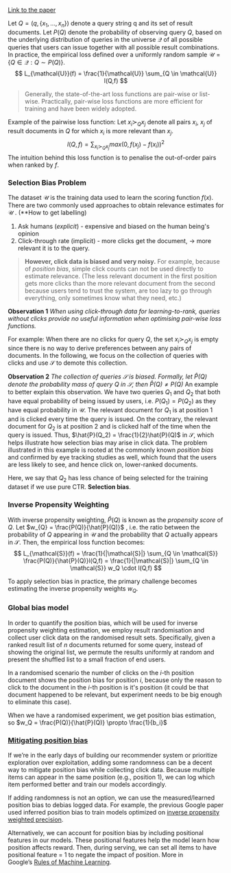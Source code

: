[Link to the paper](https://storage.googleapis.com/gweb-research2023-media/pubtools/pdf/45286.pdf)

Let $Q = (q, \{x_1,...,x_n\})$ denote a query string q and its set of result documents.
Let $P(Q)$ denote the probability of observing query $Q$, based on the underlying distribution of queries in the universe $\mathcal{Q}$ of all possible queries that users can issue together with all possible result combinations.
In practice, the empirical loss defined over a uniformly random sample $\mathcal{U} = \{Q \in \mathcal{Q} : Q \sim P(Q)\}$.
$$
L_{\mathcal{U}}(f) = \frac{1}{\mathcal{U}} \sum_{Q \in \mathcal{U}} l(Q,f)
$$
> Generally, the state-of-the-art loss functions are pair-wise or list-wise. Practically, pair-wise loss functions are more efficient for training and have been widely adopted.

Example of the pairwise loss function:
Let $x_i \succ_{Q} x_j$ denote all pairs $x_i$, $x_j$ of result documents in $Q$ for which $x_i$ is more relevant than $x_j$.
$$
l(Q,f) = \sum_{x_i \succ_{Q} x_j} max(0, f(x_j) - f(x_i))^2
$$
The intuition behind this loss function is to penalise the out-of-order pairs when ranked by $f$.

### Selection Bias Problem
The dataset $\mathcal{U}$ is the training data used to learn the scoring function $f(x)$. There are two commonly used approaches to obtain relevance estimates for $\mathcal{U}$ . (**How to get labelling)
1. Ask humans (*explicit*) - expensive and biased on the human being's opinion
2. Click-through rate (implicit) - more clicks get the document, -> more relevant it is to the query.
> **However, click data is biased and very noisy.** For example, because of *position bias*, simple click counts can not be used directly to estimate relevance. (The less relevant document in the first position gets more clicks than the more relevant document from the second because users tend to trust the system, are too lazy to go through everything, only sometimes know what they need, etc.)

**Observation 1** *When using click-through data for learning-to-rank, queries without clicks provide no useful information when optimising pair-wise loss functions.*

For example: When there are no clicks for query $Q$, the set $x_i \succ_{Q} x_j$ is empty since there is no way to derive preferences between any pairs of documents. 
In the following, we focus on the collection of queries with clicks and use $\mathcal{S}$ to demote this collection.

**Observation 2** *The collection of queries $\mathcal{S}$ is biased. Formally, let $\hat{P}(Q)$ denote the probability mass of query $Q$ in $\mathcal{S}$, then $\hat{P}(Q) \neq P(Q)$* 
An example to better explain this observation. We have two queries $Q_1$ and $Q_2$ that both have equal probability of being issued by users, i.e. $P(Q_1) = P(Q_2)$ as they have equal probability in $\mathcal{U}$. The relevant document for $Q_1$ is at position 1 and is clicked every time the query is issued. On the contrary, the relevant document for $Q_2$ is at position 2 and is clicked half of the time when the query is issued. Thus, $\hat{P}(Q_2) = \frac{1}{2}\hat{P}(Q)$ in $\mathcal{S}$, which helps illustrate how selection bias may arise in click data. The problem illustrated in this example is rooted at the commonly known *position bias* and confirmed by eye tracking studies as well, which found that the users are less likely to see, and hence click on, lower-ranked documents.

Here, we say that $Q_2$ has less chance of being selected for the training dataset if we use pure CTR. **Selection bias**.

### Inverse Propensity Weighting
With inverse propensity weighting, $\hat{P}(Q)$ is known as the *propensity score* of $Q$. Let $w_{Q} = \frac{P(Q)}{\hat{P}(Q)}$ , i.e. the ratio between the probability of $Q$ appearing in $\mathcal{U}$ and the probability that $Q$ actually appears in $\mathcal{S}$. Then, the empirical loss function becomes:
$$
L_{\mathcal{S}}(f) = \frac{1}{|\mathcal{S}|} \sum_{Q \in \mathcal{S}} \frac{P(Q)}{\hat{P}(Q)}l(Q,f) = \frac{1}{|\mathcal{S}|} \sum_{Q \in \mathcal{S}} w_Q \cdot l(Q,f)
$$

To apply selection bias in practice, the primary challenge becomes estimating the inverse propensity weights $w_Q$.

### Global bias model
In order to quantify the position bias, which will be used for inverse propensity weighting estimation, we employ result randomisation and collect user click data on the randomised result sets. Specifically, given a ranked result list of $n$ documents returned for some query, instead of showing the original list, we permute the results uniformly at random and present the shuffled list to a small fraction of end users.

In a randomised scenario the number of clicks on the $i$-th position document shows the position bias for position $i$, because only the reason to click to the document in the $i$-th position is it's position (it could be that document happened to be relevant, but experiment needs to be big enough to eliminate this case).

When we have a randomised experiment, we get position bias estimation, so $w_Q = \frac{P(Q)}{\hat{P}(Q)} \propto \frac{1}{b_i}$ 

### [Mitigating position bias](https://eugeneyan.com/writing/position-bias/#mitigating-position-bias)

If we’re in the early days of building our recommender system or prioritize exploration over exploitation, adding some randomness can be a decent way to mitigate position bias while collecting click data. Because multiple items can appear in the same position (e.g., position 1), we can log which item performed better and train our models accordingly.

If adding randomness is not an option, we can use the measured/learned position bias to debias logged data. For example, the previous Google paper used inferred position bias to train models optimized on [inverse propensity weighted precision](https://dl.acm.org/doi/10.1145/3159652.3159732).

Alternatively, we can account for position bias by including positional features in our models. These positional features help the model learn how position affects reward. Then, during serving, we can set all items to have positional feature = 1 to negate the impact of position. More in Google’s [Rules of Machine Learning](https://developers.google.com/machine-learning/guides/rules-of-ml#rule_36_avoid_feedback_loops_with_positional_features).